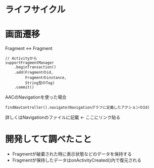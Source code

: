# ライフサイクル
# 画面遷移
Fragment <-> Fragment
```
// Activityから
supportFragmentManager
    .beginTransaction()
    .add(Fragmentのid,
         Fragmentのinstance,
         String型のTag)
    .commit()
```

AACのNavigationを使った場合
```
findNavController().navigate(Navigationグラフに定義したアクションのId)
```
詳しくはNavigationのファイルに記載 <- ここにリンク貼る

# 開発してて調べたこと
- Fragmentが破棄された時に表示状態などのデータを保持する
- Fragmentが保持したデータはonActivityCreated()内で復元される
